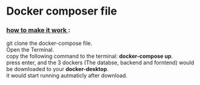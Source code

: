 # Docker composer file

### <u> how to make it work </u>:

git clone the docker-compose file. <br>
Open the Terminal. <br>
copy the following command to the terminal: <b>docker-compose up</b>.<br>
press enter, and the 3 dockers (The databse, backend and forntend) would be downloaded to your <b>docker-desktop</b>.<br> 
it would start running autmaticly after download.
